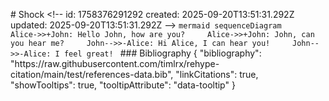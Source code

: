 #   S h o c k 
 
 < ! - -   
 i d :   1 7 5 8 3 7 6 2 9 1 2 9 2 
 c r e a t e d :   2 0 2 5 - 0 9 - 2 0 T 1 3 : 5 1 : 3 1 . 2 9 2 Z 
 u p d a t e d :   2 0 2 5 - 0 9 - 2 0 T 1 3 : 5 1 : 3 1 . 2 9 2 Z 
 - - > 
 
 ` ` ` m e r m a i d 
 s e q u e n c e D i a g r a m 
         A l i c e - > > + J o h n :   H e l l o   J o h n ,   h o w   a r e   y o u ? 
         A l i c e - > > + J o h n :   J o h n ,   c a n   y o u   h e a r   m e ? 
         J o h n - - > > - A l i c e :   H i   A l i c e ,   I   c a n   h e a r   y o u ! 
         J o h n - - > > - A l i c e :   I   f e e l   g r e a t ! 
 ` ` ` 
 # # #   B i b l i o g r a p h y 
 {   " b i b l i o g r a p h y " :   " h t t p s : / / r a w . g i t h u b u s e r c o n t e n t . c o m / t i m l r x / r e h y p e - c i t a t i o n / m a i n / t e s t / r e f e r e n c e s - d a t a . b i b " ,   " l i n k C i t a t i o n s " :   t r u e ,   " s h o w T o o l t i p s " :   t r u e ,   " t o o l t i p A t t r i b u t e " :   " d a t a - t o o l t i p "   } 